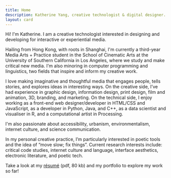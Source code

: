 ```yaml
---
title: Home
description: Katherine Yang, creative technologist & digital designer.
layout: card
---
```


Hi! I'm Katherine. I am a creative technologist interested in designing and developing for interactive or experiential media.

Hailing from Hong Kong, with roots in Shanghai, I'm currently a third-year Media Arts + Practice student in the School of Cinematic Arts at the University of Southern California in Los Angeles, where we study and make critical new media. I'm also minoring in computer programming and linguistics, two fields that inspire and inform my creative work. 

I love making imaginative and thoughtful media that engages people, tells stories, and explores ideas in interesting ways. On the creative side, I’ve had experience in graphic design, information design, print design, film and animation, <abbr>3D</abbr>, branding, and marketing. On the technical side, I enjoy working as a front-end web designer/developer in <abbr>HTML/CSS</abbr> and JavaScript, as a developer in Python, Java, and <abbr>C++</abbr>, as a data scientist and visualiser in R, and a computational artist in Processing.

I'm also passionate about accessibility, urbanism, environmentalism, internet culture, and science communication.

In my personal creative practice, I’m particularly interested in poetic tools and the idea of “move slow; fix things”. Current research interests include: critical code studies, internet culture and language, interface aesthetics, electronic literature, and poetic tech.

Take a look at my [résumé](/resume/yang-katherine-resume-202102.pdf) <span class="fileInfo">(pdf, 80 kb)</span> and my portfolio to explore my work so far!